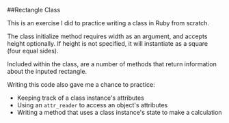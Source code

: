 ##Rectangle Class

This is an exercise I did to practice writing a class in Ruby from scratch.

The class initialize method requires width as an argument, and accepts height optionally. If height is not specified, it will instantiate as a square (four equal sides).

Included within the class, are a number of methods that return information about the inputed rectangle.

Writing this code also gave me a chance to practice:

* Keeping track of a class instance's attributes
* Using an `attr_reader` to access an object's attributes
* Writing a method that uses a class instance's state to make a calculation
